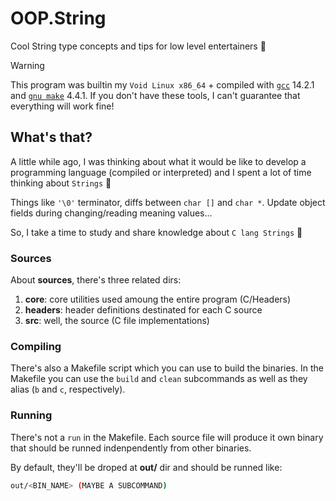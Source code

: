 OOP.String
==========

Cool String type concepts and tips for low level entertainers 🥸

> [!WARNING]
>
> This program was builtin my `Void Linux x86_64` + compiled with
> [`gcc`](https://gcc.gnu.org/) 14.2.1 and
> [`gnu make`](https://www.gnu.org/software/make/) 4.4.1. If you
> don't have these tools, I can't guarantee that everything will work
> fine!

## What's that?

A little while ago, I was thinking about what it would be like to
develop a programming language (compiled or interpreted) and I spent
a lot of time thinking about `Strings` 🤔

Things like `'\0'` terminator, diffs between `char []` and `char *`.
Update object fields during changing/reading meaning values...

So, I take a time to study and share knowledge about
`C lang Strings` 🔗

### Sources

About **sources**, there's three related dirs:
1. **core**: core utilities used amoung the entire program (C/Headers)
2. **headers**: header definitions destinated for each C source
3. **src**: well, the source (C file implementations)

### Compiling

There's also a Makefile script which you can use to build the
binaries. In the Makefile you can use the `build` and `clean`
subcommands as well as they alias (`b` and `c`, respectively).

### Running

There's not a `run` in the Makefile. Each source file will produce it
own binary that should be runned indenpendently from other binaries.

By default, they'll be droped at **out/** dir and should be runned
like:
```sh
out/<BIN_NAME> (MAYBE A SUBCOMMAND)
```
